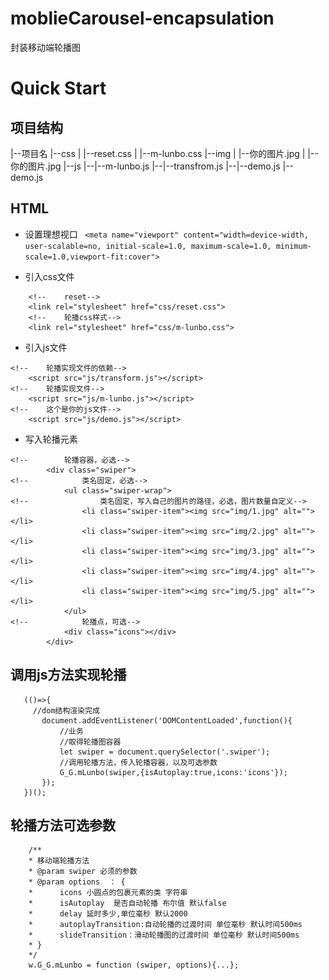 # moblieCarousel-encapsulation
封装移动端轮播图
# Quick Start

## 项目结构

|--项目名
  |--css
  |  |--reset.css
  |  |--m-lunbo.css
  |--img
  |  |--你的图片.jpg
  |  |--你的图片.jpg
  |--js
  |--|--m-lunbo.js
  |--|--transfrom.js
  |--|--demo.js
  |--demo.js


## HTML
* 设置理想视口
```  <meta name="viewport" content="width=device-width, user-scalable=no, initial-scale=1.0, maximum-scale=1.0, minimum-scale=1.0,viewport-fit:cover"> ```

* 引入css文件

``` 
    <!--    reset-->
    <link rel="stylesheet" href="css/reset.css">
    <!--    轮播css样式-->
    <link rel="stylesheet" href="css/m-lunbo.css">
```

* 引入js文件
```
<!--    轮播实现文件的依赖-->
    <script src="js/transform.js"></script>
<!--    轮播实现文件-->
    <script src="js/m-lunbo.js"></script>
<!--    这个是你的js文件-->
    <script src="js/demo.js"></script>
```

* 写入轮播元素
```
<!--        轮播容器，必选-->
        <div class="swiper">
<!--            类名固定，必选-->
            <ul class="swiper-wrap">
<!--                类名固定，写入自己的图片的路径，必选，图片数量自定义-->
                <li class="swiper-item"><img src="img/1.jpg" alt=""></li>
                <li class="swiper-item"><img src="img/2.jpg" alt=""></li>
                <li class="swiper-item"><img src="img/3.jpg" alt=""></li>
                <li class="swiper-item"><img src="img/4.jpg" alt=""></li>
                <li class="swiper-item"><img src="img/5.jpg" alt=""></li>
            </ul>
<!--            轮播点，可选-->
            <div class="icons"></div>
        </div>
 ```
 
 ## 调用js方法实现轮播
 
 ```
    (()=>{
      //dom结构渲染完成
        document.addEventListener('DOMContentLoaded',function(){
            //业务
            //取得轮播图容器
            let swiper = document.querySelector('.swiper');
            //调用轮播方法，传入轮播容器，以及可选参数
            G_G.mLunbo(swiper,{isAutoplay:true,icons:'icons'});
        });
    })();
 ```
 
 ## 轮播方法可选参数
 ```
     /**
     * 移动端轮播方法
     * @param swiper 必须的参数
     * @param options  ： {
     *      icons 小圆点的包裹元素的类 字符串
     *      isAutoplay  是否自动轮播 布尔值 默认false
     *      delay 延时多少,单位毫秒 默认2000
     *      autoplayTransition:自动轮播的过渡时间 单位毫秒 默认时间500ms
     *      slideTransition：滑动轮播图的过渡时间 单位毫秒 默认时间500ms
     * }
     */
     w.G_G.mLunbo = function (swiper, options){...};
 ```
 
